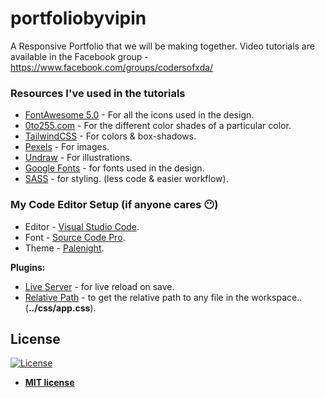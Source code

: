 # portfoliobyvipin
A Responsive Portfolio that we will be making together. Video tutorials are available in the Facebook group - https://www.facebook.com/groups/codersofxda/

### Resources I've used in the tutorials

 - [FontAwesome 5.0](https://fontawesome.com/) - For all the icons used
   in the design.
 - [0to255.com](https://www.0to255.com/) - For the different color
   shades of a particular color.
 - [TailwindCSS](https://tailwindcss.com/) - For colors & box-shadows.
 - [Pexels](https://www.pexels.com/) - For images.
 - [Undraw](https://undraw.co/illustrations) - For illustrations.
 - [Google Fonts](https://fonts.google.com/) - for fonts used in the
   design.
 - [SASS](https://sass-lang.com/) - for styling. (less code & easier workflow).

### My Code Editor Setup (if anyone cares 😶)

 - Editor - [Visual Studio Code](https://code.visualstudio.com/).
 - Font - [Source Code Pro](https://github.com/adobe-fonts/source-code-pro).
 - Theme - [Palenight](https://marketplace.visualstudio.com/items?itemName=whizkydee.material-palenight-theme).

**Plugins:**
- [Live Server](https://marketplace.visualstudio.com/items?itemName=ritwickdey.LiveServer) - for live reload on save.
- [Relative Path](https://marketplace.visualstudio.com/items?itemName=jakob101.RelativePath) - to get the relative path to any file in the workspace.. (**../css/app.css**).

## License

[![License](http://img.shields.io/:license-mit-blue.svg?style=flat-square)](http://badges.mit-license.org)

- **[MIT license](http://opensource.org/licenses/mit-license.php)**



